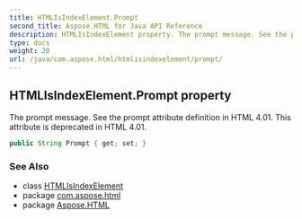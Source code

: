 ```yaml
---
title: HTMLIsIndexElement.Prompt
second_title: Aspose.HTML for Java API Reference
description: HTMLIsIndexElement property. The prompt message. See the prompt attribute definition in HTML 4.01. This attribute is deprecated in HTML 4.01
type: docs
weight: 20
url: /java/com.aspose.html/htmlisindexelement/prompt/
---
```

## HTMLIsIndexElement.Prompt property

The prompt message. See the prompt attribute definition in HTML 4.01. This attribute is deprecated in HTML 4.01.

```java
public String Prompt { get; set; }
```

### See Also

* class [HTMLIsIndexElement](../)
* package [com.aspose.html](../../../com.aspose.html/)
* package [Aspose.HTML](../../../)
